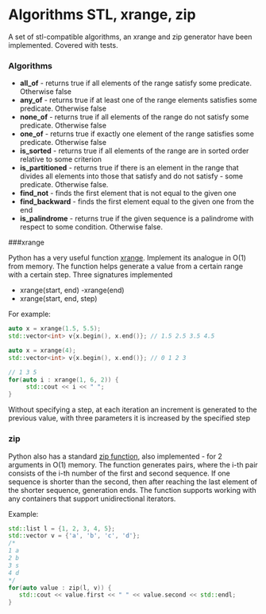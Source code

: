 # Algorithms STL, xrange, zip

A set of stl-compatible algorithms, an xrange and zip generator have been implemented. Covered with tests.

### Algorithms

- **all_of** - returns true if all elements of the range satisfy some predicate. Otherwise false
- **any_of** - returns true if at least one of the range elements satisfies some predicate. Otherwise false
- **none_of** - returns true if all elements of the range do not satisfy some predicate. Otherwise false
- **one_of** - returns true if exactly one element of the range satisfies some predicate. Otherwise false
- **is_sorted** - returns true if all elements of the range are in sorted order relative to some criterion
- **is_partitioned** - returns true if there is an element in the range that divides all elements into those that satisfy and do not satisfy - some predicate. Otherwise false.
- **find_not** - finds the first element that is not equal to the given one
- **find_backward** - finds the first element equal to the given one from the end
- **is_palindrome** - returns true if the given sequence is a palindrome with respect to some condition. Otherwise false.

###xrange

Python has a very useful function [xrange](https://docs.python.org/2/library/functions.html#xrange). Implement its analogue in O(1) from memory. The function helps generate a value from a certain range with a certain step.
Three signatures implemented
- xrange(start, end)
-xrange(end)
- xrange(start, end, step)

For example:

```cpp
auto x = xrange(1.5, 5.5);
std::vector<int> v{x.begin(), x.end()}; // 1.5 2.5 3.5 4.5
```

```cpp
auto x = xrange(4);
std::vector<int> v{x.begin(), x.end()}; // 0 1 2 3
```

```cpp
// 1 3 5
for(auto i : xrange(1, 6, 2)) {
     std::cout << i << " ";
}
```

Without specifying a step, at each iteration an increment is generated to the previous value, with three parameters it is increased by the specified step


### zip

Python also has a standard [zip function](https://docs.python.org/2/library/functions.html#zip), also implemented - for 2 arguments in O(1) memory. The function generates pairs, where the i-th pair consists of the i-th number of the first and second sequence. If one sequence is shorter than the second, then after reaching the last element of the shorter sequence, generation ends. The function supports working with any containers that support unidirectional iterators.

Example:
```c++
std::list l = {1, 2, 3, 4, 5};
std::vector v = {'a', 'b', 'c', 'd'};
/*
1 a
2 b
3 s
4 d
*/
for(auto value : zip(l, v)) {
   std::cout << value.first << " " << value.second << std::endl;
}
```
